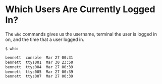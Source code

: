 # Which Users Are Currently Logged In?

The `who` commands gives us the username, terminal the user is logged in on, and the time that a user logged in.

`$ who:`

```bash
bennett  console  Mar 27 00:31
bennett  ttys001  Mar 30 23:50
bennett  ttys004  Mar 27 00:39
bennett  ttys005  Mar 27 00:39
bennett  ttys007  Mar 27 00:39
```
